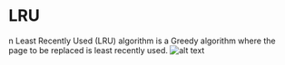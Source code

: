 # LRU
n Least Recently Used (LRU) algorithm is a Greedy algorithm where the page to be replaced is least recently used.
![alt text](http://faculty.salina.k-state.edu/tim/ossg/_images/lru.png  "Description goes here")
